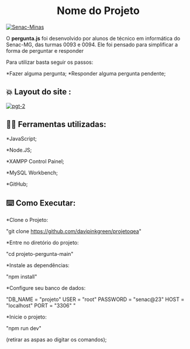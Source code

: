 <h1 align="center">Nome do Projeto</h1>

<a href="https://ibb.co/VCncvW9"><img src="https://i.ibb.co/fN6zCYF/Senac-Minas.png" alt="Senac-Minas" border="0"></a>

   O **pergunta.js** foi desenvolvido por alunos de técnico em informática do Senac-MG, das turmas 0093 e 0094.
   Ele foi pensado para simplificar a forma de perguntar e responder
   
   Para utilizar basta seguir os passos:


   *Fazer alguma pergunta;
   *Responder alguma pergunta pendente;

## 💥 Layout do site :

<a href="https://ibb.co/F4qFWc4"><img src="https://i.ibb.co/gZFx7QZ/pgt-2.png" alt="pgt-2" border="0"></a>

## 👨‍💻 Ferramentas utilizadas:
   

   *JavaScript;

   *Node.JS;

   *XAMPP Control Painel;

   *MySQL Workbench;

   *GitHub;

## ⌨️ Como Executar:
 
   *Clone o Projeto:

   "git clone https://github.com/davipinkgreen/projetoqea"

   *Entre no diretório do projeto:
   
   "cd projeto-pergunta-main"

   *Instale as dependências:

   "npm install"

   *Configure seu banco de dados:

   "DB_NAME = "projeto"
USER = "root"
PASSWORD = "senac@23"
HOST = "localhost"
PORT = "3306"
"

   *Inicie o projeto:

   "npm run dev"

   (retirar as aspas ao digitar os comandos);